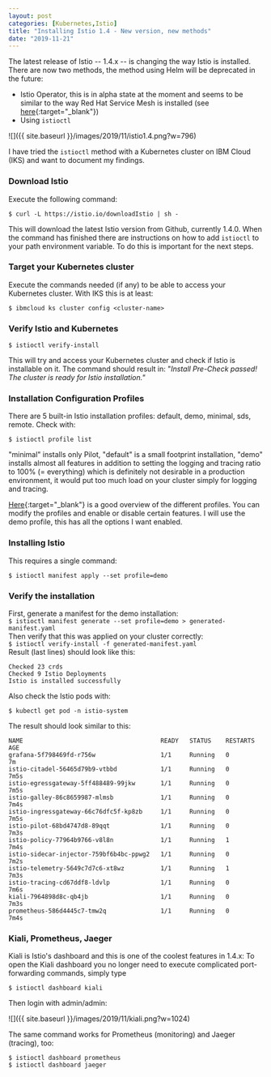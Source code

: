 ```yaml
---
layout: post
categories: [Kubernetes,Istio]
title: "Installing Istio 1.4 - New version, new methods"
date: "2019-11-21"
---
```


The latest release of Istio -- 1.4.x -- is changing the way Istio is installed. There are now two methods, the method using Helm will be deprecated in the future:

- Istio Operator, this is in alpha state at the moment and seems to be similar to the way Red Hat Service Mesh is installed (see [here](https://haralduebele.github.io/2019/09/17/openshift-service-mesh-aka-istio-on-codeready-containers/){:target="_blank"})
- Using `istioctl`

![]({{ site.baseurl }}/images/2019/11/istio1.4.png?w=796)

I have tried the `istioctl` method with a Kubernetes cluster on IBM Cloud (IKS) and want to document my findings.

### Download Istio

Execute the following command:

`$ curl -L https://istio.io/downloadIstio | sh -`

This will download the latest Istio version from Github, currently 1.4.0. When the command has finished there are instructions on how to add `istioctl` to your path environment variable. To do this is important for the next steps.

### Target your Kubernetes cluster

Execute the commands needed (if any) to be able to access your Kubernetes cluster. With IKS this is at least:

`$ ibmcloud ks cluster config <cluster-name>`

### Verify Istio and Kubernetes

`$ istioctl verify-install`

This will try and access your Kubernetes cluster and check if Istio is installable on it. The command should result in: "_Install Pre-Check passed! The cluster is ready for Istio installation."_

### Installation Configuration Profiles

There are 5 built-in Istio installation profiles: default, demo, minimal, sds, remote. Check with:

`$ istioctl profile list`

"minimal" installs only Pilot, "default" is a small footprint installation, "demo" installs almost all features in addition to setting the logging and tracing ratio to 100% (= everything) which is definitely not desirable in a production environment, it would put too much load on your cluster simply for logging and tracing.

[Here](https://istio.io/docs/setup/additional-setup/config-profiles/){:target="_blank"} is a good overview of the different profiles. You can modify the profiles and enable or disable certain features. I will use the demo profile, this has all the options I want enabled.

### Installing Istio

This requires a single command:

`$ istioctl manifest apply --set profile=demo`

### Verify the installation

First, generate a manifest for the demo installation:  
`$ istioctl manifest generate --set profile=demo > generated-manifest.yaml`  
Then verify that this was applied on your cluster correctly:  
`$ istioctl verify-install -f generated-manifest.yaml`  
Result (last lines) should look like this:

```
Checked 23 crds
Checked 9 Istio Deployments
Istio is installed successfully
```

Also check the Istio pods with:

`$ kubectl get pod -n istio-system`

The result should look similar to this:

```
NAME                                      READY   STATUS    RESTARTS   AGE
grafana-5f798469fd-r756w                  1/1     Running   0          7m
istio-citadel-56465d79b9-vtbbd            1/1     Running   0          7m5s
istio-egressgateway-5ff488489-99jkw       1/1     Running   0          7m5s
istio-galley-86c8659987-mlmsb             1/1     Running   0          7m4s
istio-ingressgateway-66c76dfc5f-kp8zb     1/1     Running   0          7m5s
istio-pilot-68bd4747d8-89qqt              1/1     Running   0          7m3s
istio-policy-77964b9766-v8l8n             1/1     Running   1          7m4s
istio-sidecar-injector-759bf6b4bc-ppwg2   1/1     Running   0          7m2s
istio-telemetry-5649c7d7c6-xt8wz          1/1     Running   1          7m3s
istio-tracing-cd67ddf8-ldvlp              1/1     Running   0          7m6s
kiali-7964898d8c-qb4jb                    1/1     Running   0          7m3s
prometheus-586d4445c7-tmw2q               1/1     Running   0          7m4s 
```

### Kiali, Prometheus, Jaeger

Kiali is Istio's dashboard and this is one of the coolest features in 1.4.x: To open the Kiali dashboard you no longer need to execute complicated port-forwarding commands, simply type

`$ istioctl dashboard kiali`

Then login with admin/admin:

![]({{ site.baseurl }}/images/2019/11/kiali.png?w=1024)

The same command works for Prometheus (monitoring) and Jaeger (tracing), too:

`$ istioctl dashboard prometheus`  
`$ istioctl dashboard jaeger`
